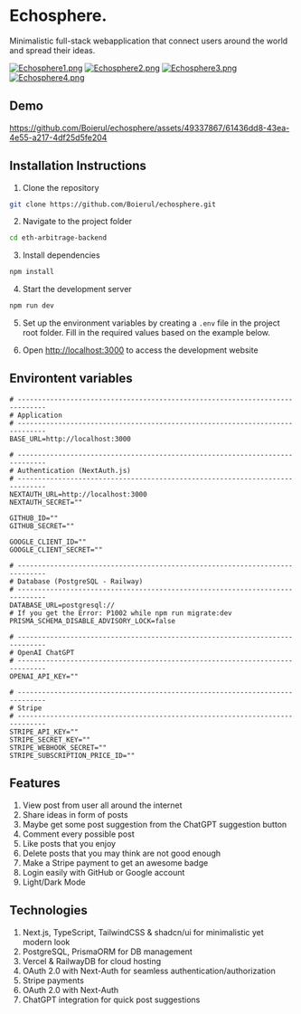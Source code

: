 # Echosphere.

Minimalistic full-stack webapplication that connect users around the world and spread their ideas.

[![Echosphere1.png](https://i.postimg.cc/dtnG11jd/Echosphere1.png)](https://postimg.cc/bsDZVqMN)
[![Echosphere2.png](https://i.postimg.cc/NGncw8Wr/Echosphere6.png)](https://postimg.cc/gr35VhcY)
[![Echosphere3.png](https://i.postimg.cc/vB1Nwt0Z/Echosphere7.png)](https://postimg.cc/N9c41mh3)
[![Echosphere4.png](https://i.postimg.cc/m248m4WD/Echosphere12.png)](https://postimg.cc/fkHcb6Ln)

## Demo

https://github.com/Boierul/echosphere/assets/49337867/61436dd8-43ea-4e55-a217-4df25d5fe204


## Installation Instructions

1. Clone the repository
````bash
git clone https://github.com/Boierul/echosphere.git
````
2. Navigate to the project folder
````bash
cd eth-arbitrage-backend
````
3. Install dependencies
````bash
npm install
````
4. Start the development server
````bash
npm run dev
````
5. Set up the environment variables by creating a `.env` file in the project root folder.
Fill in the required values based on the example below.

6. Open [http://localhost:3000](http://localhost:3000) to access the development website

## Environtent variables

```.env
# -----------------------------------------------------------------------------
# Application
# -----------------------------------------------------------------------------
BASE_URL=http://localhost:3000

# -----------------------------------------------------------------------------
# Authentication (NextAuth.js)
# -----------------------------------------------------------------------------
NEXTAUTH_URL=http://localhost:3000
NEXTAUTH_SECRET=""

GITHUB_ID=""
GITHUB_SECRET=""

GOOGLE_CLIENT_ID=""
GOOGLE_CLIENT_SECRET=""

# -----------------------------------------------------------------------------
# Database (PostgreSQL - Railway)
# -----------------------------------------------------------------------------
DATABASE_URL=postgresql://
# If you get the Error: P1002 while npm run migrate:dev
PRISMA_SCHEMA_DISABLE_ADVISORY_LOCK=false

# -----------------------------------------------------------------------------
# OpenAI ChatGPT
# -----------------------------------------------------------------------------
OPENAI_API_KEY=""

# -----------------------------------------------------------------------------
# Stripe
# -----------------------------------------------------------------------------
STRIPE_API_KEY=""
STRIPE_SECRET_KEY=""
STRIPE_WEBHOOK_SECRET=""
STRIPE_SUBSCRIPTION_PRICE_ID=""
```

## Features
1. View post from user all around the internet
2. Share ideas in form of posts
3. Maybe get some post suggestion from the ChatGPT suggestion button
4. Comment every possible post
5. Like posts that you enjoy
6. Delete posts that you may think are not good enough
7. Make a Stripe payment to get an awesome badge
8. Login easily with GitHub or Google account
9. Light/Dark Mode

## Technologies

1. Next.js, TypeScript, TailwindCSS & shadcn/ui for minimalistic yet modern look
2. PostgreSQL, PrismaORM for DB management
3. Vercel & RailwayDB for cloud hosting
4. OAuth 2.0 with Next-Auth for seamless authentication/authorization
5. Stripe payments 
6. OAuth 2.0 with Next-Auth
7. ChatGPT integration for quick post suggestions
